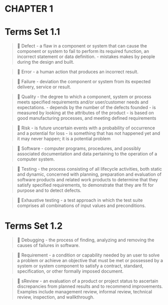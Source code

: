 # CHAPTER 1

# Terms Set 1.1



> &#x1F539; Defect - a flaw in a component or system that can cause the component or system to fail to 	perform its required function, an incorrect statement or data definition.
	- mistakes makes by people during the design and built.

> &#x1F539; Error - a human action that produces an incorrect result.

> &#x1F539; Failure - deviation the component or system from its expected delivery, service or result.

> &#x1F539; Quality - the degree to which a component, system or process meets specified 		  	requirements and/or user/customer needs and expectations.
	     - depends by the number of the defects founded
	     - is measured by looking at the attributes of the product
	     - is based on good manufacturing processes, and meeting defined requirements

> &#x1F539; Risk	 - is future uncertain events with a probability of occurrence and a potential for 	loss
	 - is something that has not happened yet and it may never happen; it is a 		potential problem

> &#x1F539; Software - computer programs, procedures, and possibly associated documentation and data 	pertaining to the operation of a computer system.

> &#x1F539; Testing - the process consisting of all lifecycle activities, both static and dynamic, 		concerned with planning, preparation and evaluation of software products and 		related work products to determine that they satisfy specified requirements, to 	demonstrate that they are fit for purpose and to detect defects.

> &#x1F539; Exhaustive testing - a test approach in which the test suite comprises all combinations of input values and preconditions.



# Terms Set 1.2

> &#x1F539; Debugging - the process of finding, analyzing and removing the causes of failures in software.

> &#x1F539; Requirement - a condition or capability needed by an user to solve a problem or achieve an objective that must be met or possessed by a system or system component to satisfy 	a contract, standard, specification, or other formally imposed document.

> &#x1F539; sReview - an evaluation of a product or project status to ascertain discrepancies from planned results and to recommend improvements. Examples include management review, 	informal review, technical review, inspection, and wallkthrough.